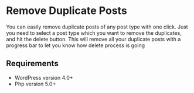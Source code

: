 # Remove Duplicate Posts
You can easily remove duplicate posts of any post type with one click. Just you need to select a post type which you want to remove the duplicates, and hit the delete button. This will remove all your duplicate posts with a progress bar to let you know how delete process is going

## Requirements
* WordPress version 4.0+
* Php version 5.0+